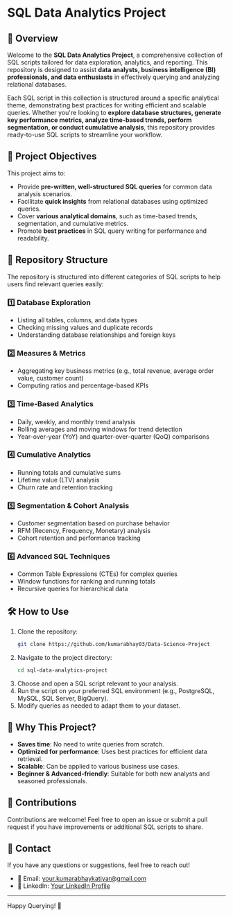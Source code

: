 # SQL Data Analytics Project

## 📌 Overview
Welcome to the **SQL Data Analytics Project**, a comprehensive collection of SQL scripts tailored for data exploration, analytics, and reporting. This repository is designed to assist **data analysts, business intelligence (BI) professionals, and data enthusiasts** in effectively querying and analyzing relational databases.

Each SQL script in this collection is structured around a specific analytical theme, demonstrating best practices for writing efficient and scalable queries. Whether you're looking to **explore database structures, generate key performance metrics, analyze time-based trends, perform segmentation, or conduct cumulative analysis**, this repository provides ready-to-use SQL scripts to streamline your workflow.

## 🎯 Project Objectives
This project aims to:
- Provide **pre-written, well-structured SQL queries** for common data analysis scenarios.
- Facilitate **quick insights** from relational databases using optimized queries.
- Cover **various analytical domains**, such as time-based trends, segmentation, and cumulative metrics.
- Promote **best practices** in SQL query writing for performance and readability.

## 📂 Repository Structure
The repository is structured into different categories of SQL scripts to help users find relevant queries easily:

### 1️⃣ **Database Exploration**
- Listing all tables, columns, and data types
- Checking missing values and duplicate records
- Understanding database relationships and foreign keys

### 2️⃣ **Measures & Metrics**
- Aggregating key business metrics (e.g., total revenue, average order value, customer count)
- Computing ratios and percentage-based KPIs

### 3️⃣ **Time-Based Analytics**
- Daily, weekly, and monthly trend analysis
- Rolling averages and moving windows for trend detection
- Year-over-year (YoY) and quarter-over-quarter (QoQ) comparisons

### 4️⃣ **Cumulative Analytics**
- Running totals and cumulative sums
- Lifetime value (LTV) analysis
- Churn rate and retention tracking

### 5️⃣ **Segmentation & Cohort Analysis**
- Customer segmentation based on purchase behavior
- RFM (Recency, Frequency, Monetary) analysis
- Cohort retention and performance tracking

### 6️⃣ **Advanced SQL Techniques**
- Common Table Expressions (CTEs) for complex queries
- Window functions for ranking and running totals
- Recursive queries for hierarchical data

## 🛠️ How to Use
1. Clone the repository:
   ```sh
   git clone https://github.com/kumarabhay03/Data-Science-Project
   ```
2. Navigate to the project directory:
   ```sh
   cd sql-data-analytics-project
   ```
3. Choose and open a SQL script relevant to your analysis.
4. Run the script on your preferred SQL environment (e.g., PostgreSQL, MySQL, SQL Server, BigQuery).
5. Modify queries as needed to adapt them to your dataset.

## 🚀 Why This Project?
- **Saves time**: No need to write queries from scratch.
- **Optimized for performance**: Uses best practices for efficient data retrieval.
- **Scalable**: Can be applied to various business use cases.
- **Beginner & Advanced-friendly**: Suitable for both new analysts and seasoned professionals.

## 📢 Contributions
Contributions are welcome! Feel free to open an issue or submit a pull request if you have improvements or additional SQL scripts to share.

## 📧 Contact
If you have any questions or suggestions, feel free to reach out!
- 📩 Email: your.kumarabhaykatiyar@gmail.com
- 🔗 LinkedIn: [Your LinkedIn Profile](https://linkedin.com/in/kumarabhay03)


---
Happy Querying! 🎯

